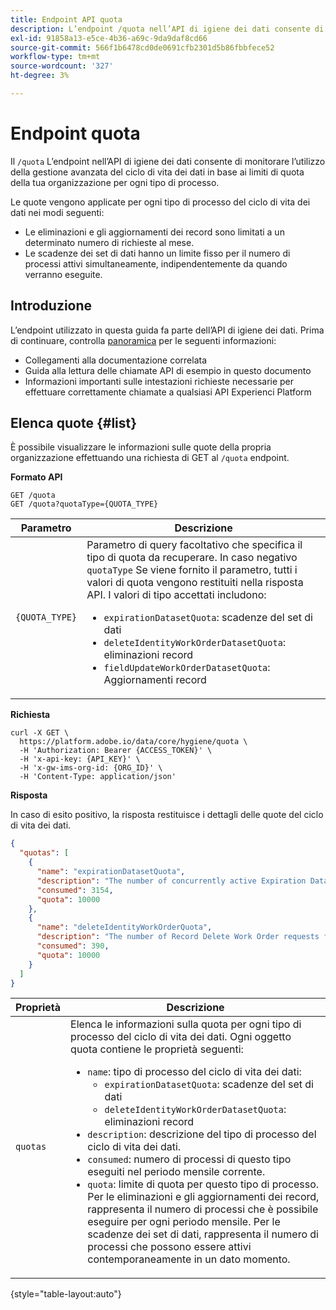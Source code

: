 ```yaml
---
title: Endpoint API quota
description: L’endpoint /quota nell’API di igiene dei dati consente di monitorare l’utilizzo della gestione avanzata del ciclo di vita dei dati in base ai limiti di quota mensili dell’organizzazione per ciascun tipo di processo.
exl-id: 91858a13-e5ce-4b36-a69c-9da9daf8cd66
source-git-commit: 566f1b6478cd0de0691cfb2301d5b86fbbfece52
workflow-type: tm+mt
source-wordcount: '327'
ht-degree: 3%

---
```


# Endpoint quota

Il `/quota` L’endpoint nell’API di igiene dei dati consente di monitorare l’utilizzo della gestione avanzata del ciclo di vita dei dati in base ai limiti di quota della tua organizzazione per ogni tipo di processo.

Le quote vengono applicate per ogni tipo di processo del ciclo di vita dei dati nei modi seguenti:

* Le eliminazioni e gli aggiornamenti dei record sono limitati a un determinato numero di richieste al mese.
* Le scadenze dei set di dati hanno un limite fisso per il numero di processi attivi simultaneamente, indipendentemente da quando verranno eseguite.

## Introduzione

L’endpoint utilizzato in questa guida fa parte dell’API di igiene dei dati. Prima di continuare, controlla [panoramica](./overview.md) per le seguenti informazioni:

* Collegamenti alla documentazione correlata
* Guida alla lettura delle chiamate API di esempio in questo documento
* Informazioni importanti sulle intestazioni richieste necessarie per effettuare correttamente chiamate a qualsiasi API Experienci Platform

## Elenca quote {#list}

È possibile visualizzare le informazioni sulle quote della propria organizzazione effettuando una richiesta di GET al `/quota` endpoint.

**Formato API**

```http
GET /quota
GET /quota?quotaType={QUOTA_TYPE}
```

| Parametro | Descrizione |
| --- | --- |
| `{QUOTA_TYPE}` | Parametro di query facoltativo che specifica il tipo di quota da recuperare. In caso negativo `quotaType` Se viene fornito il parametro, tutti i valori di quota vengono restituiti nella risposta API. I valori di tipo accettati includono:<ul><li>`expirationDatasetQuota`: scadenze del set di dati</li><li>`deleteIdentityWorkOrderDatasetQuota`: eliminazioni record</li><li>`fieldUpdateWorkOrderDatasetQuota`: Aggiornamenti record</li></ul> |

**Richiesta**

```shell
curl -X GET \
  https://platform.adobe.io/data/core/hygiene/quota \
  -H 'Authorization: Bearer {ACCESS_TOKEN}' \
  -H 'x-api-key: {API_KEY}' \
  -H 'x-gw-ims-org-id: {ORG_ID}' \
  -H 'Content-Type: application/json'
```

**Risposta**

In caso di esito positivo, la risposta restituisce i dettagli delle quote del ciclo di vita dei dati.

```json
{
  "quotas": [
    {
      "name": "expirationDatasetQuota",
      "description": "The number of concurrently active Expiration Dataset Delete Work Order requests for the organization.",
      "consumed": 3154,
      "quota": 10000
    },
    {
      "name": "deleteIdentityWorkOrderQuota",
      "description": "The number of Record Delete Work Order requests for the organization for this month.",
      "consumed": 390,
      "quota": 10000
    }
  ]
}
```

| Proprietà | Descrizione |
| --- | --- |
| `quotas` | Elenca le informazioni sulla quota per ogni tipo di processo del ciclo di vita dei dati. Ogni oggetto quota contiene le proprietà seguenti:<ul><li>`name`: tipo di processo del ciclo di vita dei dati:<ul><li>`expirationDatasetQuota`: scadenze del set di dati</li><li>`deleteIdentityWorkOrderDatasetQuota`: eliminazioni record</li></ul></li><li>`description`: descrizione del tipo di processo del ciclo di vita dei dati.</li><li>`consumed`: numero di processi di questo tipo eseguiti nel periodo mensile corrente.</li><li>`quota`: limite di quota per questo tipo di processo. Per le eliminazioni e gli aggiornamenti dei record, rappresenta il numero di processi che è possibile eseguire per ogni periodo mensile. Per le scadenze dei set di dati, rappresenta il numero di processi che possono essere attivi contemporaneamente in un dato momento.</li></ul> |

{style="table-layout:auto"}
